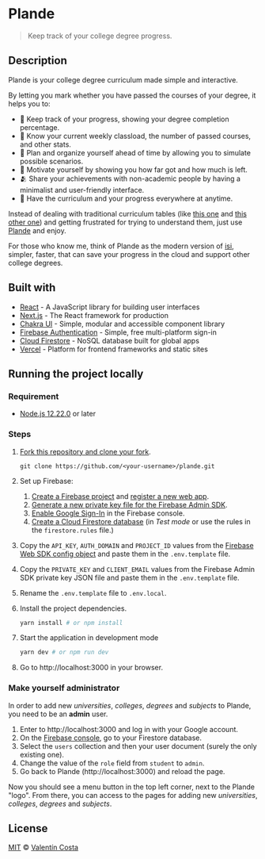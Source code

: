 # Plande

> Keep track of your college degree progress.

## Description

Plande is your college degree curriculum made simple and interactive.

By letting you mark whether you have passed the courses of your degree, it helps you to:

- 📏 Keep track of your progress, showing your degree completion percentage.
- 🧮 Know your current weekly classload, the number of passed courses, and other stats.
- 📅 Plan and organize yourself ahead of time by allowing you to simulate possible scenarios.
- 💪 Motivate yourself by showing you how far got and how much is left.
- 🫂 Share your achievements with non-academic people by having a minimalist and user-friendly interface.
- 📱 Have the curriculum and your progress everywhere at anytime. 

Instead of dealing with traditional curriculum tables (like [this one](http://www.frcu.utn.edu.ar/wp-content/uploads/2018/07/Plan_ISI_2015.pdf) and [this other one](https://fcytcdelu.uader.edu.ar/sistemas)) and getting frustrated for trying to understand them, just use [Plande](https://plande.com) and enjoy.

For those who know me, think of Plande as the modern version of [isi](https://valentincosta.com/isi/), simpler, faster, that can save your progress in the cloud and support other college degrees.

## Built with

- [React](https://reactjs.org/docs/getting-started.html) - A JavaScript library for building user interfaces
- [Next.js](https://nextjs.org/docs/getting-started) - The React framework
for production
- [Chakra UI](https://chakra-ui.com/docs/getting-started) - Simple, modular and accessible component library
- [Firebase Authentication](https://firebase.google.com/docs/auth) - Simple, free
multi-platform sign-in
- [Cloud Firestore](https://firebase.google.com/docs/firestore) - NoSQL database built for global apps
- [Vercel](https://vercel.com/docs) - Platform for frontend frameworks and static sites

## Running the project locally

### Requirement

- [Node.js 12.22.0](https://nodejs.org/en/) or later

### Steps

1. [Fork this repository and clone your fork](https://docs.github.com/en/get-started/quickstart/fork-a-repo).

    ```
    git clone https://github.com/<your-username>/plande.git
    ``` 

2. Set up Firebase:

    1. [Create a Firebase project](https://firebase.google.com/docs/web/setup#create-project) and [register a new web app](https://firebase.google.com/docs/web/setup#register-app).
    2. [Generate a new private key file for the Firebase Admin SDK](https://firebase.google.com/docs/admin/setup#initialize-sdk).
    3. [Enable Google Sign-In](https://firebase.google.com/docs/auth/web/google-signin#before_you_begin) in the Firebase console.
    4. [Create a Cloud Firestore database](https://firebase.google.com/docs/firestore/quickstart#create) (in _Test mode_ or use the rules in the `firestore.rules` file.)
3. Copy the `API_KEY`, `AUTH_DOMAIN` and `PROJECT_ID` values from the [Firebase Web SDK config object](https://firebase.google.com/docs/web/learn-more#config-object) and paste them in the `.env.template` file.
4. Copy the `PRIVATE_KEY` and `CLIENT_EMAIL` values from the Firebase Admin SDK private key JSON file and paste them in the `.env.template` file.
5. Rename the `.env.template` file to `.env.local`.
6. Install the project dependencies.

    ```bash
    yarn install # or npm install
    ```

7. Start the application in development mode

    ```bash
    yarn dev # or npm run dev
    ```

8. Go to http://localhost:3000 in your browser.

### Make yourself administrator

In order to add new _universities_, _colleges_, _degrees_ and _subjects_ to Plande, you need to be an **admin** user.

1. Enter to http://localhost:3000 and log in with your Google account.
2. On the [Firebase console](https://console.firebase.google.com/), go to your Firestore database.
3. Select the `users` collection and then your user document (surely the only existing one).
4. Change the value of the `role` field from `student` to `admin`.
5. Go back to Plande (http://localhost:3000) and reload the page.

Now you should see a menu button in the top left corner, next to the Plande "logo". From there, you can access to the pages for adding new _universities_, _colleges_, _degrees_ and _subjects_.

## License

[MIT](https://github.com/valentincostam/plande/blob/main/LICENSE) © [Valentín Costa](https://twitter.com/valentincostam)